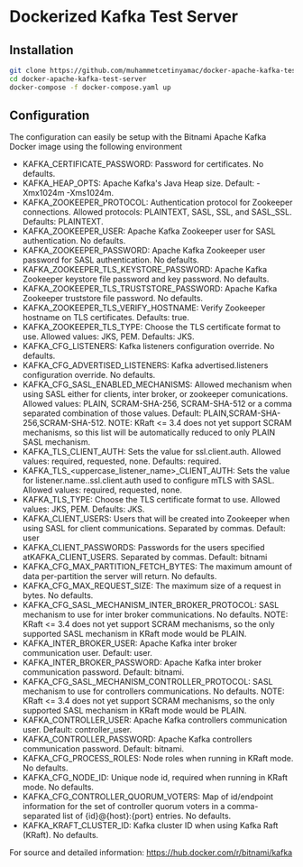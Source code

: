# Dockerized Kafka Test Server
## Installation
```sh
git clone https://github.com/muhammetcetinyamac/docker-apache-kafka-test-server.git
cd docker-apache-kafka-test-server
docker-compose -f docker-compose.yaml up
```

## Configuration
The configuration can easily be setup with the Bitnami Apache Kafka Docker image using the following environment
- KAFKA_CERTIFICATE_PASSWORD: Password for certificates. No defaults.
- KAFKA_HEAP_OPTS: Apache Kafka's Java Heap size. Default: -Xmx1024m -Xms1024m.
- KAFKA_ZOOKEEPER_PROTOCOL: Authentication protocol for Zookeeper connections. Allowed protocols: PLAINTEXT, SASL, SSL, and SASL_SSL. Defaults: PLAINTEXT.
- KAFKA_ZOOKEEPER_USER: Apache Kafka Zookeeper user for SASL authentication. No defaults.
- KAFKA_ZOOKEEPER_PASSWORD: Apache Kafka Zookeeper user password for SASL authentication. No defaults.
- KAFKA_ZOOKEEPER_TLS_KEYSTORE_PASSWORD: Apache Kafka Zookeeper keystore file password and key password. No defaults.
- KAFKA_ZOOKEEPER_TLS_TRUSTSTORE_PASSWORD: Apache Kafka Zookeeper truststore file password. No defaults.
- KAFKA_ZOOKEEPER_TLS_VERIFY_HOSTNAME: Verify Zookeeper hostname on TLS certificates. Defaults: true.
- KAFKA_ZOOKEEPER_TLS_TYPE: Choose the TLS certificate format to use. Allowed values: JKS, PEM. Defaults: JKS.
- KAFKA_CFG_LISTENERS: Kafka listeners configuration override. No defaults.
- KAFKA_CFG_ADVERTISED_LISTENERS: Kafka advertised.listeners configuration override. No defaults.
- KAFKA_CFG_SASL_ENABLED_MECHANISMS: Allowed mechanism when using SASL either for clients, inter broker, or zookeeper comunications. Allowed values: PLAIN, SCRAM-SHA-256, SCRAM-SHA-512 or a comma separated combination of those values. Default: PLAIN,SCRAM-SHA-256,SCRAM-SHA-512. NOTE: KRaft <= 3.4 does not yet support SCRAM mechanisms, so this list will be automatically reduced to only PLAIN SASL mechanism.
- KAFKA_TLS_CLIENT_AUTH: Sets the value for ssl.client.auth. Allowed values: required, requested, none. Defaults: required.
- KAFKA_TLS_<uppercase_listener_name>_CLIENT_AUTH: Sets the value for listener.name.<listener>.ssl.client.auth used to configure mTLS with SASL. Allowed values: required, requested, none.
- KAFKA_TLS_TYPE: Choose the TLS certificate format to use. Allowed values: JKS, PEM. Defaults: JKS.
- KAFKA_CLIENT_USERS: Users that will be created into Zookeeper when using SASL for client communications. Separated by commas. Default: user
- KAFKA_CLIENT_PASSWORDS: Passwords for the users specified atKAFKA_CLIENT_USERS. Separated by commas. Default: bitnami
- KAFKA_CFG_MAX_PARTITION_FETCH_BYTES: The maximum amount of data per-partition the server will return. No defaults.
- KAFKA_CFG_MAX_REQUEST_SIZE: The maximum size of a request in bytes. No defaults.
- KAFKA_CFG_SASL_MECHANISM_INTER_BROKER_PROTOCOL: SASL mechanism to use for inter broker communications. No defaults. NOTE: KRaft <= 3.4 does not yet support SCRAM mechanisms, so the only supported SASL mechanism in KRaft mode would be PLAIN.
- KAFKA_INTER_BROKER_USER: Apache Kafka inter broker communication user. Default: user.
- KAFKA_INTER_BROKER_PASSWORD: Apache Kafka inter broker communication password. Default: bitnami.
- KAFKA_CFG_SASL_MECHANISM_CONTROLLER_PROTOCOL: SASL mechanism to use for controllers communications. No defaults. NOTE: KRaft <= 3.4 does not yet support SCRAM mechanisms, so the only supported SASL mechanism in KRaft mode would be PLAIN.
- KAFKA_CONTROLLER_USER: Apache Kafka controllers communication user. Default: controller_user.
- KAFKA_CONTROLLER_PASSWORD: Apache Kafka controllers communication password. Default: bitnami.
- KAFKA_CFG_PROCESS_ROLES: Node roles when running in KRaft mode. No defaults.
- KAFKA_CFG_NODE_ID: Unique node id, required when running in KRaft mode. No defaults.
- KAFKA_CFG_CONTROLLER_QUORUM_VOTERS: Map of id/endpoint information for the set of controller quorum voters in a comma-separated list of {id}@{host}:{port} entries. No defaults.
- KAFKA_KRAFT_CLUSTER_ID: Kafka cluster ID when using Kafka Raft (KRaft). No defaults.

For source and detailed information: https://hub.docker.com/r/bitnami/kafka
